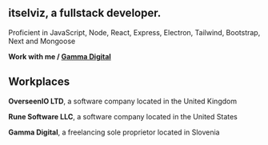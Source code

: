 <h2>itselviz, a fullstack developer.</h2>

<p>Proficient in JavaScript, Node, React, Express, Electron, Tailwind, Bootstrap, Next and Mongoose</p>

**Work with me / [Gamma Digital](https://discord.gg/3fUgUAvFJj)**

## Workplaces

<p><b>OverseenIO LTD</b>, a software company located in the United Kingdom</p>
<p><b>Rune Software LLC</b>, a software company located in the United States</p>
<p><b>Gamma Digital</b>, a freelancing sole proprietor located in Slovenia</p>


